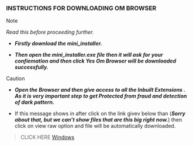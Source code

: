 ### INSTRUCTIONS FOR DOWNLOADING  OM BROWSER

> [!NOTE]
> *Read this before proceeding further.*
- ***Firstly download the mini_installer.***
+ ***Then open the mini_installer.exe file then it will ask for your confiemation and then click Yes Om Browser will be downloaded successfully.***

> [!CAUTION]
- ***Open the Browser and then give access to all the Inbuilt Extensions . As it is very important step to get Protected from fraud and detection of  dark pattern.***
+ If this message shows in after click on the link givev below than (***Sorry about that, but we can’t show files that are this big right now.***) then click on view raw option and file will be automatically downloaded.

> CLICK HERE 
> [Windows](Releases/mini_installer.exe)

